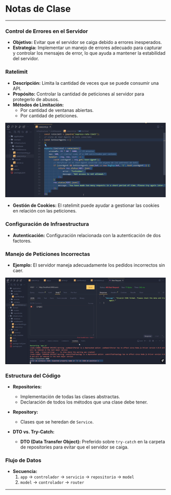 # Notas de Clase

---

### Control de Errores en el Servidor
- **Objetivo:** Evitar que el servidor se caiga debido a errores inesperados.
- **Estrategia:** Implementar un manejo de errores adecuado para capturar y controlar los mensajes de error, lo que ayuda a mantener la estabilidad del servidor.

### Ratelimit
- **Descripción:** Limita la cantidad de veces que se puede consumir una API.
- **Propósito:** Controlar la cantidad de peticiones al servidor para protegerlo de abusos.
- **Métodos de Limitación:**
  - Por cantidad de ventanas abiertas.
  - Por cantidad de peticiones.

![image.png](img/Imagen3.png)

- **Gestión de Cookies:** El ratelimit puede ayudar a gestionar las cookies en relación con las peticiones.

### Configuración de Infraestructura
- **Autenticación:** Configuración relacionada con la autenticación de dos factores.

### Manejo de Peticiones Incorrectas
- **Ejemplo:** El servidor maneja adecuadamente los pedidos incorrectos sin caer.
  
![image.png](img/Imagen4.png)

### Estructura del Código
- **Repositories:**
  - Implementación de todas las clases abstractas.
  - Declaración de todos los métodos que una clase debe tener.

- **Repository:**
  - Clases que se heredan de `Service`.

- **DTO vs. Try-Catch:**
  - **DTO (Data Transfer Object):** Preferido sobre `try-catch` en la carpeta de repositories para evitar que el servidor se caiga.

### Flujo de Datos
- **Secuencia:**
  1. `app` → `controlador` → `servicio` → `repositorio` → `model`
  2. `model` → `controlador` → `router`

---
